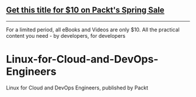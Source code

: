 ## [Get this title for $10 on Packt's Spring Sale](https://www.packt.com/V18834?utm_source=github&utm_medium=packt-github-repo&utm_campaign=spring_10_dollar_2022)
-----
For a limited period, all eBooks and Videos are only $10. All the practical content you need \- by developers, for developers

# Linux-for-Cloud-and-DevOps-Engineers
Linux for Cloud and DevOps Engineers, published by Packt
